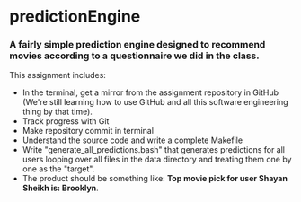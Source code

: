 # predictionEngine
### A fairly simple prediction engine designed to recommend movies according to a questionnaire we did in the class.

This assignment includes:
 * In the terminal, get a mirror from the assignment repository in GitHub (We're still learning how to use GitHub and all this software engineering thing by that time).
 * Track progress with Git
 * Make repository commit in terminal
 * Understand the source code and write a complete Makefile
 * Write "generate_all_predictions.bash" that generates predictions for all users looping over all files in the data directory and treating them one by one as the "target". 
 * The product should be something like: **Top movie pick for user Shayan Sheikh is: Brooklyn**.
 
